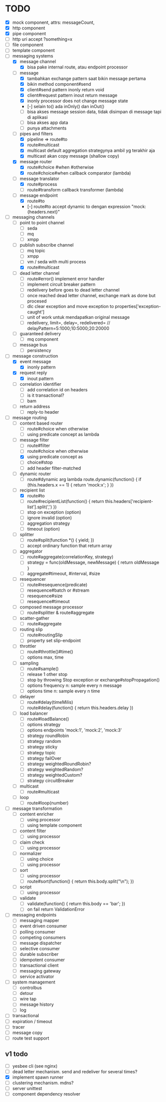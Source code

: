 # TODO

- [x] mock component, attrs: messageCount, 
- [x] http component
- [x] pipe component
- [ ] http uri accept ?something=x
- [ ] file component
- [ ] template component
- [ ] messaging systems
    - [x] message channel
        - [x] bisa pake internal route, atau endpoint processor
    - [ ] message
        - [x] tambahkan exchange pattern saat bikin message pertama
        - [x] bikin method component#send
        - [x] client#send pattern inonly return void
        - [x] client#request pattern inout return message
        - [x] inonly processor does not change message state  

        - [-] selain to() ada inOnly() dan inOut()
        - [ ] bisa akses message session data, tidak disimpan di message tapi di aplikasi
        - [ ] bisa akses app data
        - [ ] punya attachments
    - [ ] pipes and filters
        - [x] pipeline => route#to
        - [x] route#multicast
        - [x] multicast default aggregation strategynya ambil yg terakhir aja
        - [x] multicast akan copy message (shallow copy)
    - [x] message router
        - [x] route#choice #when #otherwise
        - [x] route#choice#when callback comparator (lambda)
    - [ ] message translator
        - [x] route#process
        - [ ] route#transform callback transformer (lambda)
    - [ ] message endpoint
        - [x] route#to
        - [-] route#to accept dynamic to dengan expression "mock:{headers.next}"
- [ ] messaging channels
    - [ ] point to point channel
        - [ ] seda
        - [ ] mq
        - [ ] xmpp
    - [ ] publish subscribe channel
        - [ ] mq topic
        - [ ] xmpp
        - [ ] vm / seda with multi process
        - [x] route#multicast
    - [ ] dead letter channel
        - [ ] route#error() implement error handler
        - [ ] implement circuit breaker pattern
        - [ ] redelivery before goes to dead letter channel
        - [ ] once reached dead letter channel, exchange mark as done but procesed
        - [ ] dlc clear exception and move exception to properties['exception-caught']
        - [ ] unit of work untuk mendapatkan original message
        - [ ] redelivery, limit=, delay=, redelivered= // delayPattern=5:1000;10:5000;20:20000
    - [ ] guaranteed delivery
        - [ ] mq component
    - [ ] message bus
        - [ ] persistency
- [ ] message construction
    - [x] event message
        - [x] inonly pattern
    - [x] request reply
        - [x] inout pattern
    - [ ] correlation identifier
        - [ ] add correlation id on headers
        - [ ] is it transactional?
        - [ ] bam
    - [ ] return address
        - [ ] reply-to header
- [ ] message routing
    - [ ] content based router
        - [ ] route#choice when otherwise
        - [ ] using predicate concept as lambda
    - [ ] message filter
        - [ ] route#filter
        - [ ] route#choice when otherwise
        - [x] using predicate concept as 
        - [ ] choice#stop
        - [ ] add header filter-matched
    - [ ] dynamic router
        - [ ] route#dynamic arg lambda route.dynamic(function() { if (this.headers.x == 1) { return 'mock:x'; } })
    - [ ] recipient list
        - [x] route#to
        - [ ] route#recipientList(function() { return this.headers['recipient-list'].split(',') })
        - [ ] stop on exception (option)
        - [ ] ignore invalid (option)
        - [ ] aggregation strategy
        - [ ] timeout (option)
    - [ ] splitter
        - [ ] route#split(function *() {  yield; })
        - [ ] accept ordinary function that return array
    - [ ] aggregator
        - [ ] route#aggregate(correlationKey, strategy)
        - [ ] strategy = func(oldMessage, newMessage) { return oldMessage }
        - [ ] aggregate#timeout, #interval, #size
    - [ ] resequencer
        - [ ] route#resequence(predicate)
        - [ ] resequence#batch or #stream
        - [ ] resequence#size
        - [ ] resequence#timeout
    - [ ] composed message processor
        - [ ] route#splitter & route#aggregate
    - [ ] scatter-gather
        - [ ] route#aggregate
    - [ ] routing slip
        - [ ] route#routingSlip
        - [ ] property set slip-endpoint
    - [ ] throttler
        - [ ] route#throttle()#time()
        - [ ] options max, time
    - [ ] sampling
        - [ ] route#sample()
        - [ ] release 1 other stop
        - [ ] stop by throwing Stop exception or exchange#stopPropagation()
        - [ ] options frequency n: sample every n message
        - [ ] options time n: sample every n time
    - [ ] delayer
        - [ ] route#delay(timeMilis)
        - [ ] route#delay(function() { return this.headers.delay })
    - [ ] load balancer
        - [ ] route#loadBalance()
        - [ ] options strategy
        - [ ] options endpoints 'mock:1', 'mock:2', 'mock:3'
        - [ ] strategy roundRobin
        - [ ] strategy random
        - [ ] strategy sticky
        - [ ] strategy topic
        - [ ] strategy failOver
        - [ ] strategy weightedRoundRobin?
        - [ ] strategy weightedRandom?
        - [ ] strategy weightedCustom?
        - [ ] strategy circuitBreaker
    - [ ] multicast
        - [ ] route#multicast
    - [ ] loop
        - [ ] route#loop(number)
- [ ] message transformation
    - [ ] content enricher
        - [ ] using processor
        - [ ] using template component
    - [ ] content filter
        - [ ] using processor
    - [ ] claim check
        - [ ] using processor
    - [ ] normalizer
        - [ ] using choice
        - [ ] using processor
    - [ ] sort
        - [ ] using processor
        - [ ] route#sort(function() { return this.body.split("\n"); })
    - [ ] script
        - [ ] using processor
    - [ ] validate
        - [ ] validate(function() { return this.body == 'bar'; })
        - [ ] on fail return ValidationError
        
- [ ] messaging endpoints
    - [ ] messaging mapper
    - [ ] event driven consumer
    - [ ] polling consumer
    - [ ] competing consumers
    - [ ] message dispatcher
    - [ ] selective consumer
    - [ ] durable subscriber
    - [ ] idempotent consumer
    - [ ] transactional client
    - [ ] messaging gateway
    - [ ] service activator
- [ ] system management
    - [ ] controlbus
    - [ ] detour
    - [ ] wire tap
    - [ ] message history
    - [ ] log
- [ ] transactional
- [ ] expiration / timeout
- [ ] tracer
- [ ] message copy
- [ ] route test support

## v1 todo
- [ ] yesbee cli (see nginx)
- [ ] dead letter mechanism. send and redeliver for several times?
- [x] implement spawn runner
- [ ] clustering mechanism. mdns?
- [ ] server unittest
- [ ] component dependency resolver